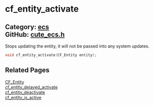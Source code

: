 [//]: # (This file is automatically generated by Cute Framework's docs parser.)
[//]: # (Do not edit this file by hand!)
[//]: # (See: https://github.com/RandyGaul/cute_framework/blob/master/samples/docs_parser.cpp)
[](../header.md ':include')

# cf_entity_activate

Category: [ecs](/api_reference?id=ecs)  
GitHub: [cute_ecs.h](https://github.com/RandyGaul/cute_framework/blob/master/include/cute_ecs.h)  
---

Stops updating the entity, it will not be passed into any system updates.

```cpp
void cf_entity_activate(CF_Entity entity);
```

## Related Pages

[CF_Entity](/ecs/cf_entity.md)  
[cf_entity_delayed_activate](/ecs/cf_entity_delayed_activate.md)  
[cf_entity_deactivate](/ecs/cf_entity_deactivate.md)  
[cf_entity_is_active](/ecs/cf_entity_is_active.md)  
